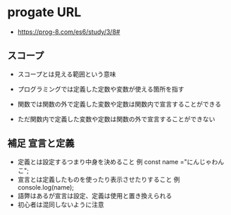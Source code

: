 # progate URL

- https://prog-8.com/es6/study/3/8#

## スコープ

- スコープとは見える範囲という意味

- プログラミングでは定義した定数や変数が使える箇所を指す

- 関数では関数の外で定義した変数や定数は関数内で宣言することができる

- ただ関数内で定義した変数や定数は関数の外で宣言することができない

## 補足 宣言と定義

- 定義とは設定するつまり中身を決めること 例 const name ="にんじゃわんこ";
- 宣言とは定義したものを使ったり表示させたりすること 例 console.log(name);
- 語弊はあるが宣言は設定、定義は使用と置き換えられる
- 初心者は混同しないように注意
